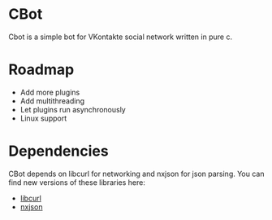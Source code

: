 # CBot
Cbot is a simple bot for VKontakte social network written in pure c.

# Roadmap
  - Add more plugins
  - Add multithreading
  - Let plugins run asynchronously
  - Linux support

# Dependencies
CBot depends on libcurl for networking and nxjson for json parsing. You can find new versions of these libraries here:
  - [libcurl](https://curl.haxx.se/download.html)
  - [nxjson](https://bitbucket.org/yarosla/nxjson)

